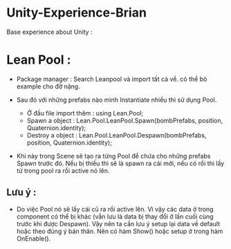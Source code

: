 # Unity-Experience-Brian
Base experience about Unity : 

# Lean Pool : 
- Package manager : Search Leanpool và import tất cả về. có thể bỏ example cho đỡ nặng.
- Sau đó với những prefabs nào mình Instantiate nhiều thì sử dụng Pool.
    + Ở đầu file import thêm : using Lean.Pool;
    + Spawn a object :  Lean.Pool.LeanPool.Spawn(bombPrefabs, position, Quaternion.identity);
    + Destroy a object :  Lean.Pool.LeanPool.Despawn(bombPrefabs, position, Quaternion.identity);

- Khi này trong Scene sẽ tạo ra từng Pool để chứa cho những prefabs Spawn trước đó. Nếu bị thiếu thì sẽ là spawn ra cái mới, nếu có rồi thì lấy từ trong pool ra rồi active nó lên. 

## Lưu ý : 
- Do việc Pool nó sẽ lấy cái cũ ra rồi active lên. Vì vậy các data ở trong component có thể bị khác (vẫn lưu là data bị thay đổi ở lần cuối cùng trước khi được Despawn). Vậy nên ta cần lưu ý setup lại data về default hoặc theo đúng ý bản thân. Nên có hàm Show() hoặc setup ở trong hàm OnEnable().